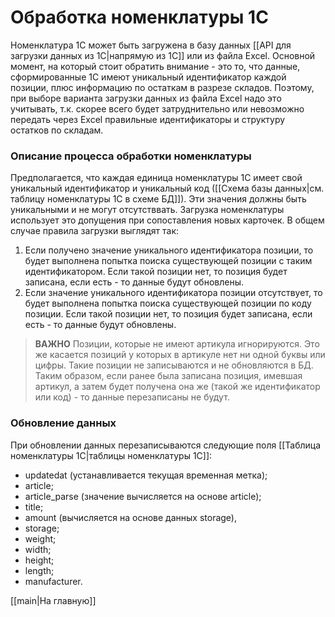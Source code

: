 # Обработка номенклатуры 1С

Номенклатура 1C может быть загружена в базу данных [[API для загрузки данных из 1С|напрямую из 1С]] или из файла Excel. Основной момент, на который стоит обратить внимание - это то, что данные, сформированные 1С имеют уникальный идентификатор каждой позиции, плюс информацию по остаткам в разрезе складов. Поэтому, при выборе варианта загрузки данных из файла Excel надо это учитывать, т.к. скорее всего будет затруднительно или невозможно передать через Excel правильные идентификаторы и структуру остатков по складам.

### Описание процесса обработки номенклатуры

Предполагается, что каждая единица номенклатуры 1С имеет свой уникальный идентификатор и уникальный код ([[Схема базы данных|cм. таблицу номенклатуры 1С в схеме БД]]). Эти значения должны быть уникальными и не могут отсутстввать. Загрузка номенклатуры использует это допущения при сопоставления новых карточек. В общем случае правила загрузки выглядят так:
1. Если получено значение уникального идентификатора позиции, то будет выполнена попытка поиска существующей позиции с таким идентификатором. Если такой позиции нет, то позиция будет записана, если есть - то данные будут обновлены.
2. Если значение уникального идентификатора позиции отсутствует, то будет выполнена попытка поиска существующей позиции по коду позиции. Если такой позиции нет, то позиция будет записана, если есть - то данные будут обновлены.

>**ВАЖНО** Позиции, которые не имеют артикула игнорируются. Это же касается позиций у которых в артикуле нет ни одной буквы или цифры. Такие позиции не записываются и не обновляются в БД. Таким образом, если ранее была записана позиция, имевшая артикул, а затем будет получена она же (такой же идентификатор или код) - то данные перезаписаны не будут.

### Обновление данных

При обновлении данных перезаписываются следующие поля [[Таблица номенклатуры 1С|таблицы номенклатуры 1С]]:
- updatedat (устанавливается текущая временная метка);
- article;
- article_parse (значение вычисляется на основе article);
- title;
- amount (вычисляется на основе данных storage),
- storage;
- weight;
- width;
- height;
- length;
- manufacturer.

[[main|На главную]]